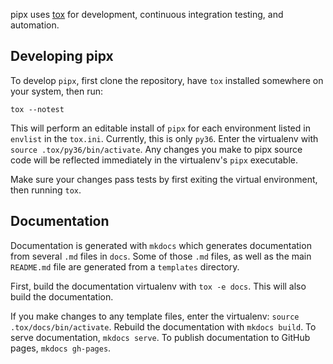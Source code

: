 pipx uses [tox](https://pypi.org/project/tox/) for development, continuous integration testing, and automation.

## Developing pipx

To develop `pipx`, first clone the repository, have `tox` installed somewhere on your system, then run:
```
tox --notest
```

This will perform an editable install of `pipx` for each environment listed in `envlist` in the `tox.ini`. Currently, this is only `py36`. Enter the virtualenv with `source .tox/py36/bin/activate`. Any changes you make to pipx source code will be reflected immediately in the virtualenv's `pipx` executable.

Make sure your changes pass tests by first exiting the virtual environment, then running `tox`.


## Documentation

Documentation is generated with `mkdocs` which generates documentation from several `.md` files in `docs`. Some of those `.md` files, as well as the main `README.md` file are generated from a `templates` directory.

First, build the documentation virtualenv with `tox -e docs`. This will also build the documentation.

If you make changes to any template files, enter the virtualenv: `source .tox/docs/bin/activate`. Rebuild the documentation with `mkdocs build`. To serve documentation, `mkdocs serve`. To publish documentation to GitHub pages, `mkdocs gh-pages`.
